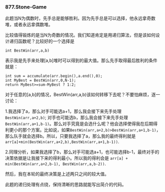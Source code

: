 ### 877.Stone-Game

此题当N为偶数时，先手总是能够胜利。因为先手总是可以选择，他永远拿奇数堆，或者永远拿偶数堆。

比较值得锻炼的是当N为奇数的情况。我们知道肯定是用递归算法，但是该如何设计递归函数呢？比较好的一个选择是
```
int BestWin(arr,a,b)
```
表示我是先手来处理[a,b]堆时可以得到的最大值。那么先手取得最后胜利的条件就是：
```
int sum = accumulate(arr.begin(),a.end(),0);
int MyBest = BestWin(arr,0,N-1);
return MyBest>=sum-MyBest ? 1:2;
```
对于任意的[a,b]的情况，BestWin(arr,a,b)该如何转移下去呢？不要怕麻烦，逐一讨论：

1.我选择了a，那么对手可能选a+1，那么我会接下来先手处理 ```BestWin(arr,a+2,b)```; 对手也可能选b，那么我会接下来先手处理 ```BestWin(arr,a+1,b-1)```。那么对手究竟是会选什么呢？他会选择使得我在后期得利更小的那个方案。比如说，如果```BestWin(arr,a+2,b)>BestWin(arr,a+1,b-1)```，那么队手就会选择b。所以，只要我选择了a，那么我的最终得利就是 ```arr[a]+min(BestWin(arr,a+2,b),BestWin(arr,a+1,b-1))```.

2.同理分析，如果我选择了b，那么对手可能选a+1，也可能选择b-1，最终对手的决策依据是让我接下来的得利最小。所以我的得利会是 ```arr[a] + min(BestWin(arr,a+2,b-1), BestWin(arr,a,b-2))```.

然后，我在本轮的最终决策是上述两只之间的较大值。

此题的递归处理有点绕，保持清晰的思路就能写出简介的代码。
